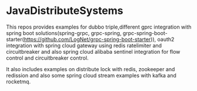 # JavaDistributeSystems

This repos provides examples for dubbo triple,different gprc integration with spring boot solutions(spring-grpc, grpc-spring, grpc-spring-boot-starter(https://github.com/LogNet/grpc-spring-boot-starter)), 
oauth2 integration with spring cloud gateway using redis ratelimiter and circuitbreaker and also spring cloud alibaba sentinel integration for flow control and circuitbreaker control.

It also includes examples on distribute lock with redis, zookeeper and redission and also some spring cloud stream examples with kafka and rocketmq.